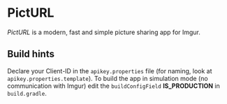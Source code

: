 # PictURL
*PictURL* is a modern, fast and simple picture sharing app for Imgur.

## Build hints
Declare your Client-ID in the ```apikey.properties``` file (for naming, look at
```apikey.properties.template```). To build the app in simulation mode (no communication with Imgur)
edit the ```buildConfigField``` **IS_PRODUCTION** in ```build.gradle```.
